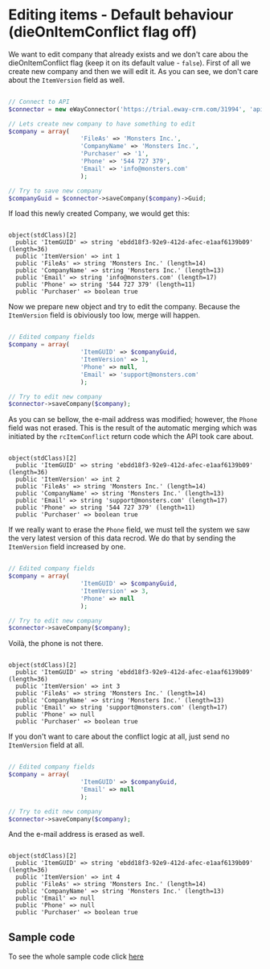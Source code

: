 
# Editing items - Default behaviour (dieOnItemConflict flag off)

We want to edit company that already exists and we don't care abou the dieOnItemConflict flag (keep it on its default value - `false`). First of all we create new company and then we will edit it. As you can see, we don't care about the `ItemVersion` field as well. 

```php

// Connect to API
$connector = new eWayConnector('https://trial.eway-crm.com/31994', 'api', 'ApiTrial@eWay-CRM');

// Lets create new company to have something to edit
$company = array(
                    'FileAs' => 'Monsters Inc.', 
                    'CompanyName' => 'Monsters Inc.',
                    'Purchaser' => '1',
                    'Phone' => '544 727 379',
                    'Email' => 'info@monsters.com'
                    );

// Try to save new company
$companyGuid = $connector->saveCompany($company)->Guid;

```

If load this newly created Company, we would get this:
```console

object(stdClass)[2]
  public 'ItemGUID' => string 'ebdd18f3-92e9-412d-afec-e1aaf6139b09' (length=36)
  public 'ItemVersion' => int 1
  public 'FileAs' => string 'Monsters Inc.' (length=14)
  public 'CompanyName' => string 'Monsters Inc.' (length=13)
  public 'Email' => string 'info@monsters.com' (length=17)
  public 'Phone' => string '544 727 379' (length=11)
  public 'Purchaser' => boolean true

```
Now we prepare new object and try to edit the company. Because the `ItemVersion` field is obiviously too low, merge will happen.
```php

// Edited company fields
$company = array(
                    'ItemGUID' => $companyGuid,
					'ItemVersion' => 1,
                    'Phone' => null,
                    'Email' => 'support@monsters.com'
                    );

// Try to edit new company
$connector->saveCompany($company);

```


As you can se bellow, the e-mail address was modified; however, the `Phone` field was not erased. This is the result of the automatic merging which was initiated by the `rcItemConflict` return code which the API took care about.
```console

object(stdClass)[2]
  public 'ItemGUID' => string 'ebdd18f3-92e9-412d-afec-e1aaf6139b09' (length=36)
  public 'ItemVersion' => int 2
  public 'FileAs' => string 'Monsters Inc.' (length=14)
  public 'CompanyName' => string 'Monsters Inc.' (length=13)
  public 'Email' => string 'support@monsters.com' (length=17)
  public 'Phone' => string '544 727 379' (length=11)
  public 'Purchaser' => boolean true

```

If we really want to erase the `Phone` field, we must tell the system we saw the very latest version of this data recrod. We do that by sending the `ItemVersion` field increased by one.
```php

// Edited company fields
$company = array(
                    'ItemGUID' => $companyGuid,
					'ItemVersion' => 3,
                    'Phone' => null
                    );

// Try to edit new company
$connector->saveCompany($company);

```

Voilà, the phone is not there.
```console

object(stdClass)[2]
  public 'ItemGUID' => string 'ebdd18f3-92e9-412d-afec-e1aaf6139b09' (length=36)
  public 'ItemVersion' => int 3
  public 'FileAs' => string 'Monsters Inc.' (length=14)
  public 'CompanyName' => string 'Monsters Inc.' (length=13)
  public 'Email' => string 'support@monsters.com' (length=17)
  public 'Phone' => null
  public 'Purchaser' => boolean true

```

If you don't want to care about the conflict logic at all, just send no `ItemVersion` field at all.
```php

// Edited company fields
$company = array(
                    'ItemGUID' => $companyGuid,
                    'Email' => null
                    );

// Try to edit new company
$connector->saveCompany($company);

```

And the e-mail address is erased as well.
```console

object(stdClass)[2]
  public 'ItemGUID' => string 'ebdd18f3-92e9-412d-afec-e1aaf6139b09' (length=36)
  public 'ItemVersion' => int 4
  public 'FileAs' => string 'Monsters Inc.' (length=14)
  public 'CompanyName' => string 'Monsters Inc.' (length=13)
  public 'Email' => null
  public 'Phone' => null
  public 'Purchaser' => boolean true

```

## Sample code
To see the whole sample code click [here](sample_code.php)